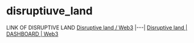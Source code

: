 # disruptiuve_land

LINK OF DISRUPTIVE LAND
[Disruptive land / Web3](https://disruptiveland.io/) |---| [Disruptive land | DASHBOARD | Web3](https://disruptiveland.io/backoffice/dashboard)

